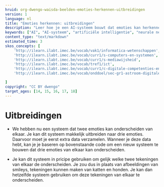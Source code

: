 ```yaml
---
hruid: org-dwengo-waisda-beelden-emoties-herkennen-uitbreidingen
version: 1
language: nl
title: "Emoties herkennen: uitbreidingen"
description: "Leer hoe je een AI-systeem bouwt dat emoties kan herkennen."
keywords: ["AI", "AI-systeem", "artificiële intelligentie", "neurale netwerken", "classificatie", "beelden", "emoties"]
content_type: "text/markdown"
estimated_time: 3
skos_concepts: [
    'http://ilearn.ilabt.imec.be/vocab/vak1/informatica-wetenschappen', 
    'http://ilearn.ilabt.imec.be/vocab/curr1/s-computers-en-systemen',
    'http://ilearn.ilabt.imec.be/vocab/curr1/s-mediawijsheid',
    'http://ilearn.ilabt.imec.be/vocab/tref1/ict',
    'http://ilearn.ilabt.imec.be/vocab/curr1/c-digitale-competenties-en-mediawijsheid',
    'http://ilearn.ilabt.imec.be/vocab/onddoel/sec-gr1-astroom-digitale-competenties-en-mediawijsheid-4.5',

]
copyright: "CC BY dwengo"
target_ages: [14, 15, 16, 17, 18]
---
```


# Uitbreidingen 

* We hebben nu een systeem dat twee emoties kan onderscheiden van elkaar. Je kan dit systeem makkelijk uitbreiden naar drie emoties. Daarvoor moet je eerst extra data verzamelen. Wanneer je deze data hebt, kan je je baseren op bovenstaande code om een nieuw systeem te bouwen dat drie emoties van elkaar kan onderscheiden.

* Je kan dit systeem in pricipe gebruiken om gelijk welke twee tekeningen van elkaar de onderscheiden. Je zou dus in plaats van afbeeldingen van smileys, tekeningen kunnen maken van katten en honden. Je kan dan hetzelfde systeem gebruiken om deze tekeningen van elkaar te onderscheiden.